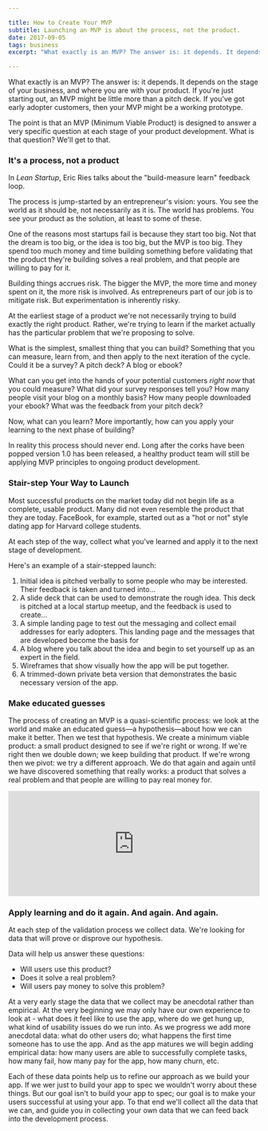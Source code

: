```yaml
---

title: How to Create Your MVP
subtitle: Launching an MVP is about the process, not the product.
date: 2017-09-05 
tags: business
excerpt: "What exactly is an MVP? The answer is: it depends. It depends on the stage of your business, and where you are with your product." 

---
```



What exactly is an MVP? The answer is: it depends. It depends on the stage of your business, and where you are with your product. If you're just starting out, an MVP might be little more than a pitch deck. If you've got early adopter customers, then your MVP might be a working prototype. 

The point is that an MVP (Minimum Viable Product) is designed to answer a very specific question at each stage of your product development. What is that question? We'll get to that. 

### It's a process, not a product

In _Lean Startup_, Eric Ries talks about the "build-measure learn" feedback loop. 

The process is jump-started by an entrepreneur's vision: yours. You see the world as it should be, not necessarily as it is. The world has problems. You see your product as the solution, at least to some of these. 

One of the reasons most startups fail is because they start too big. Not that the dream is too big, or the idea is too big, but the MVP is too big. They spend too much money and time building something before validating that the product they're building solves a real problem, and that people are willing to pay for it. 

Building things accrues risk. The bigger the MVP, the more time and money spent on it, the more risk is involved. As entrepreneurs part of our job is to mitigate risk. But experimentation is inherently risky. 

At the earliest stage of a product we're not necessarily trying to build exactly the right product. Rather, we're trying to learn if the market actually has the particular problem that we're proposing to solve. 

What is the simplest, smallest thing that you can build? Something that you can measure, learn from, and then apply to the next iteration of the cycle. Could it be a survey? A pitch deck? A blog or ebook? 

What can you get into the hands of your potential customers _right now_ that you could measure? What did your survey responses tell you? How many people visit your blog on a monthly basis? How many people downloaded your ebook?  What was the feedback from your pitch deck? 

Now, what can you learn? More importantly, how can you apply your learning to the next phase of building? 

In reality this process should never end. Long after the corks have been popped version 1.0 has been released, a healthy product team will still be applying MVP principles to ongoing product development. 

### Stair-step Your Way to Launch

Most successful products on the market today did not begin life as a complete, usable product. Many did not even resemble the product that they are today. FaceBook, for example, started out as a "hot or not" style dating app for Harvard college students. 

At each step of the way, collect what you've learned and apply it to the next stage of development. 

Here's an example of a stair-stepped launch: 

1. Initial idea is pitched verbally to some people who may be interested. Their feedback is taken and turned into...
2. A slide deck that can be used to demonstrate the rough idea. This deck is pitched at a local startup meetup, and the feedback is used to create...
3. A simple landing page to test out the messaging and collect email addresses for early adopters. This landing page and the messages that are developed become the basis for 
4. A blog where you talk about the idea and begin to set yourself up as an expert in the field. 
5. Wireframes that show visually how the app will be put together. 
6. A trimmed-down private beta version that demonstrates the basic necessary version of the app. 


### Make educated guesses

The process of creating an MVP is a quasi-scientific process: we look at the world and make an educated guess—a hypothesis—about how we can make it better. Then we test that hypothesis. We create a minimum viable product: a small product designed to see if we're right or wrong. If we're right then we double down; we keep building that product. If we're wrong then we pivot: we try a different approach. We do that again and again until we have discovered something that really works: a product that solves a real problem and that people are willing to pay real money for. 

<div style="width: 100%; position: relative;">
  <iframe scrolling="no" width="100%" height="211" frameborder="0" border="no" src="https://contentupgrade.me/PrJGqd8y.html?ref="></iframe>
</div>


### Apply learning and do it again. And again. And again. 

At each step of the validation process we collect data. We're looking for data that will prove or disprove our hypothesis. 

Data will help us answer these questions: 

- Will users use this product? 
- Does it solve a real problem? 
- Will users pay money to solve this problem? 

At a very early stage the data that we collect may be anecdotal rather than empirical. At the very beginning we may only have our own experience to look at - what does it feel like to use the app, where do we get hung up, what kind of usability issues do we run into. As we progress we add more anecdotal data: what do other users do; what happens the first time someone has to use the app. And as the app matures we will begin adding empirical data: how many users are able to successfully complete tasks, how many fail, how many pay for the app, how many churn, etc. 

Each of these data points help us to refine our approach as we build your app. If we wer just to build your app to spec we wouldn't worry about these things. But our goal isn't to build your app to spec; our goal is to make your users successful at using your app. To that end we'll collect all the data that we can, and guide you in collecting your own data that we can feed back into the development process. 

